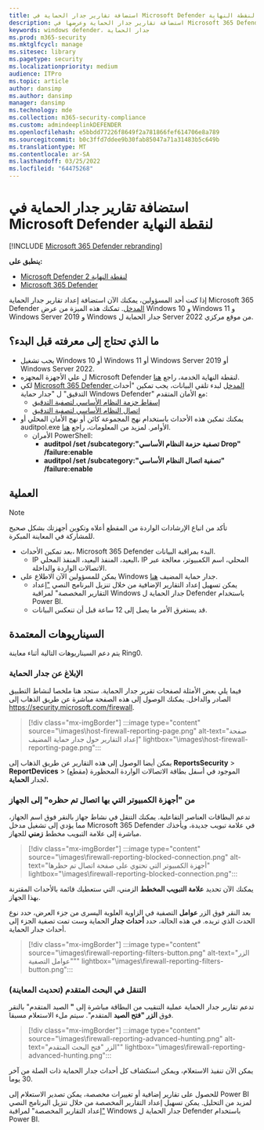 ```yaml
---
title: استضافة تقارير جدار الحماية في Microsoft Defender لنقطة النهاية
description: استضافة تقارير جدار الحماية وعرضها في Microsoft 365 Defender المدخل.
keywords: windows defender، جدار الحماية
ms.prod: m365-security
ms.mktglfcycl: manage
ms.sitesec: library
ms.pagetype: security
ms.localizationpriority: medium
audience: ITPro
ms.topic: article
author: dansimp
ms.author: dansimp
manager: dansimp
ms.technology: mde
ms.collection: m365-security-compliance
ms.custom: admindeeplinkDEFENDER
ms.openlocfilehash: e5bbdd77226f8649f2a781866fef614706e8a789
ms.sourcegitcommit: b0c3ffd7ddee9b30fab85047a71a31483b5c649b
ms.translationtype: MT
ms.contentlocale: ar-SA
ms.lasthandoff: 03/25/2022
ms.locfileid: "64475268"
---
```

# <a name="host-firewall-reporting-in-microsoft-defender-for-endpoint"></a>استضافة تقارير جدار الحماية في Microsoft Defender لنقطة النهاية

[!INCLUDE [Microsoft 365 Defender rebranding](../../includes/microsoft-defender.md)]

**ينطبق على:**
- [Microsoft Defender لنقطة النهاية 2](https://go.microsoft.com/fwlink/p/?linkid=2154037)
- [Microsoft 365 Defender](https://go.microsoft.com/fwlink/?linkid=2118804)

إذا كنت أحد المسؤولين، يمكنك الآن استضافة إعداد تقارير جدار الحماية Microsoft 365 Defender [المدخل](https://security.microsoft.com). تمكنك هذه الميزة من عرض Windows 10 و Windows 11 و Windows Server 2019 و Windows جدار الحماية ل Server 2022 من موقع مركزي.

## <a name="what-do-you-need-to-know-before-you-begin"></a>ما الذي تحتاج إلى معرفته قبل البدء؟

- يجب تشغيل Windows 10 أو Windows 11 أو Windows Server 2019 أو Windows Server 2022.
- ل علي الأجهزة المجهزه Microsoft Defender لنقطة النهاية الخدمة، راجع [هنا](onboard-configure.md).
- لكي <a href="https://go.microsoft.com/fwlink/p/?linkid=2077139" target="_blank">Microsoft 365 Defender المدخل</a> لبدء تلقي البيانات، يجب تمكين "أحداث التدقيق" ل "جدار حماية Windows Defender" مع الأمان المتقدم:
  - [إسقاط حزمة النظام الأساسي لتصفية التدقيق](/windows/security/threat-protection/auditing/audit-filtering-platform-packet-drop)
  - [اتصال النظام الأساسي لتصفية التدقيق](/windows/security/threat-protection/auditing/audit-filtering-platform-connection)
- يمكنك تمكين هذه الأحداث باستخدام نهج المجموعة كائن أو نهج الأمان المحلي أو auditpol.exe الأوامر. لمزيد من المعلومات، راجع [هنا](/windows/win32/fwp/auditing-and-logging).
  - الأمران PowerShell:
    - **auditpol /set /subcategory:"تصفية حزمة النظام الأساسي Drop" /failure:enable**
    - **auditpol /set /subcategory:"تصفية اتصال النظام الأساسي" /failure:enable**

## <a name="the-process"></a>العملية

> [!NOTE]
> تأكد من اتباع الإرشادات الواردة من المقطع أعلاه وتكوين أجهزتك بشكل صحيح للمشاركة في المعاينة المبكرة.

- بعد تمكين الأحداث، Microsoft 365 Defender البدء بمراقبة البيانات.
  - IP البعيد، المنفذ البعيد، المنفذ المحلي، IP المحلي، اسم الكمبيوتر، معالجة عبر الاتصالات الواردة والداخلة.
- يمكن للمسؤولين الآن الاطلاع على Windows جدار حماية المضيف [هنا](https://security.microsoft.com/firewall).
  - يمكن تسهيل إعداد التقارير الإضافية من خلال تنزيل البرنامج النصي ["](https://github.com/microsoft/MDATP-PowerBI-Templates/tree/master/Firewall)إعداد التقارير المخصصة" لمراقبة Windows جدار الحماية ل Defender باستخدام Power BI.
  - قد يستغرق الأمر ما يصل إلى 12 ساعة قبل أن تنعكس البيانات.

## <a name="supported-scenarios"></a>السيناريوهات المعتمدة

يتم دعم السيناريوهات التالية أثناء معاينة Ring0.

### <a name="firewall-reporting"></a>الإبلاغ عن جدار الحماية

فيما يلي بعض الأمثلة لصفحات تقرير جدار الحماية. ستجد هنا ملخصا لنشاط التطبيق الصادر والداخل. يمكنك الوصول إلى هذه الصفحة مباشرة عن طريق الذهاب إلى <https://security.microsoft.com/firewall>.

> [!div class="mx-imgBorder"]
> :::image type="content" source="\images\host-firewall-reporting-page.png" alt-text="صفحة إعداد التقارير حول جدار حماية المضيف" lightbox="\images\host-firewall-reporting-page.png":::

يمكن أيضا الوصول إلى هذه التقارير عن طريق الذهاب إلى **ReportsSecurity** >  **ReportDevices** >  (مقطع) الموجود في أسفل بطاقة الاتصالات الواردة المحظورة لجدار **الحماية.**

### <a name="from-computers-with-a-blocked-connection-to-device"></a>من "أجهزة الكمبيوتر التي بها اتصال تم حظره" إلى الجهاز

تدعم البطاقات العناصر التفاعلية. يمكنك التنقل في نشاط جهاز بالنقر فوق اسم الجهاز، مما يؤدي إلى تشغيل مدخل Microsoft 365 Defender في علامة تبويب جديدة، ويأخذك مباشرة إلى علامة التبويب مخطط **زمني** للجهاز.

> [!div class="mx-imgBorder"]
> :::image type="content" source="\images\firewall-reporting-blocked-connection.png" alt-text="أجهزة الكمبيوتر التي تحتوي على صفحة اتصال تم حظرها" lightbox="\images\firewall-reporting-blocked-connection.png":::

يمكنك الآن تحديد **علامة التبويب المخطط** الزمني، التي ستعطيك قائمة بالأحداث المقترنة بهذا الجهاز.

بعد النقر فوق الزر **عوامل** التصفية في الزاوية العلوية اليسرى من جزء العرض، حدد نوع الحدث الذي تريده. في هذه الحالة، حدد **أحداث جدار** الحماية وست تمت تصفية الجزء إلى أحداث جدار الحماية.

> [!div class="mx-imgBorder"]
> :::image type="content" source="\images\firewall-reporting-filters-button.png" alt-text="الزر &quot;عوامل التصفية&quot;" lightbox="\images\firewall-reporting-filters-button.png":::

### <a name="drill-into-advanced-hunting-preview-refresh"></a>التنقل في البحث المتقدم (تحديث المعاينة)

تدعم تقارير جدار الحماية عملية التنقيب من البطاقة مباشرة إلى **"** الصيد المتقدم" بالنقر فوق **الزر "فتح الصيد** المتقدم". سيتم ملء الاستعلام مسبقا.

> [!div class="mx-imgBorder"]
> :::image type="content" source="\images\firewall-reporting-advanced-hunting.png" alt-text="الزر &quot;فتح البحث المتقدم&quot;" lightbox="\images\firewall-reporting-advanced-hunting.png":::

يمكن الآن تنفيذ الاستعلام، ويمكن استكشاف كل أحداث جدار الحماية ذات الصلة من آخر 30 يوما.

للحصول على تقارير إضافية أو تغييرات مخصصة، يمكن تصدير الاستعلام إلى Power BI لمزيد من التحليل. يمكن تسهيل إعداد التقارير المخصصة من خلال تنزيل البرنامج النصي ["](https://github.com/microsoft/MDATP-PowerBI-Templates/tree/master/Firewall)إعداد التقارير المخصصة" لمراقبة Windows جدار الحماية ل Defender باستخدام Power BI.
